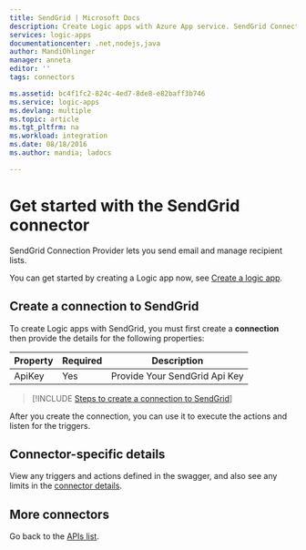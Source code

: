 ```yaml
---
title: SendGrid | Microsoft Docs
description: Create Logic apps with Azure App service. SendGrid Connection Provider lets you send email and manage recipient lists.
services: logic-apps
documentationcenter: .net,nodejs,java
author: MandiOhlinger
manager: anneta
editor: ''
tags: connectors

ms.assetid: bc4f1fc2-824c-4ed7-8de8-e82baff3b746
ms.service: logic-apps
ms.devlang: multiple
ms.topic: article
ms.tgt_pltfrm: na
ms.workload: integration
ms.date: 08/18/2016
ms.author: mandia; ladocs

---
```

# Get started with the SendGrid connector
SendGrid Connection Provider lets you send email and manage recipient lists.

You can get started by creating a Logic app now, see [Create a logic app](../logic-apps/quickstart-create-first-logic-app-workflow.md).

## Create a connection to SendGrid
To create Logic apps with SendGrid, you must first create a **connection** then provide the details for the following properties: 

| Property | Required | Description |
| --- | --- | --- |
| ApiKey |Yes |Provide Your SendGrid Api Key |

> [!INCLUDE [Steps to create a connection to SendGrid](../../includes/connectors-create-api-sendgrid.md)]


After you create the connection, you can use it to execute the actions and listen for the triggers.

## Connector-specific details

View any triggers and actions defined in the swagger, and also see any limits in the [connector details](/connectors/sendgrid/).

## More connectors
Go back to the [APIs list](apis-list.md).